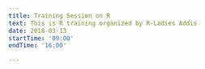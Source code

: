 ```yaml
---
title: Training Session on R
text: This is R training organized by R-Ladies Addis
date: 2018-03-13
startTime: '09:00'
endTime: '16:00'

---
```

